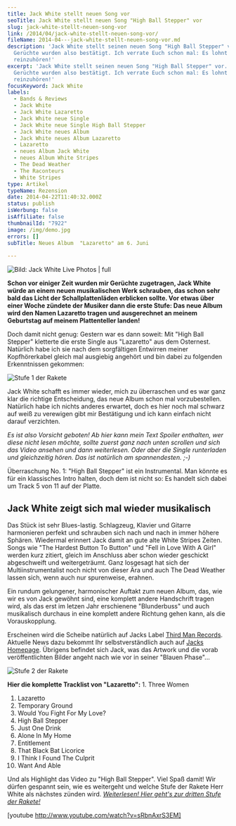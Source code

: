 ```yaml
---
title: Jack White stellt neuen Song vor
seoTitle: Jack White stellt neuen Song "High Ball Stepper" vor
slug: jack-white-stellt-neuen-song-vor
link: /2014/04/jack-white-stellt-neuen-song-vor/
fileName: 2014-04---jack-white-stellt-neuen-song-vor.md
description: 'Jack White stellt seinen neuen Song "High Ball Stepper" vor. Die
  Gerüchte wurden also bestätigt. Ich verrate Euch schon mal: Es lohnt sich,
  reinzuhören!'
excerpt: 'Jack White stellt seinen neuen Song "High Ball Stepper" vor. Die
  Gerüchte wurden also bestätigt. Ich verrate Euch schon mal: Es lohnt sich,
  reinzuhören!'
focusKeyword: Jack White
labels:
  - Bands & Reviews
  - Jack White
  - Jack White Lazaretto
  - Jack White neue Single
  - Jack White neue Single High Ball Stepper
  - Jack White neues Album
  - Jack White neues Album Lazaretto
  - Lazaretto
  - neues Album Jack White
  - neues Album White Stripes
  - The Dead Weather
  - The Raconteurs
  - White Stripes
type: Artikel
typeName: Rezension
date: 2014-04-22T11:40:32.000Z
status: publish
isWerbung: false
isAffiliate: false
thumbnailId: "7922"
image: /img/demo.jpg
errors: []
subTitle: Neues Album  "Lazaretto" am 6. Juni
  
---
```


![Bild: Jack White Live Photos | full](http://cardamonchai.files.wordpress.com/2014/04/jack3.jpg "[ ](http://jackwhiteiii.com/live-photos/)  Bild: Jack White Live Photos")

**Schon vor einiger Zeit wurden mir Gerüchte zugetragen, Jack White würde an
einem neuen musikalischen Werk schrauben, das schon sehr bald das Licht der
Schallplattenläden erblicken sollte. Vor etwas über einer Woche zündete der
Musiker dann die erste Stufe: Das neue Album wird den Namen Lazaretto tragen und
ausgerechnet an meinem Geburtstag auf meinem Plattenteller landen!**

Doch damit nicht genug: Gestern war es dann soweit: Mit "High Ball Stepper"
kletterte die erste Single aus "Lazaretto" aus dem Osternest. Natürlich habe ich
sie nach dem sorgfältigen Entwirren meiner Kopfhörerkabel gleich mal ausgiebig
angehört und bin dabei zu folgenden Erkenntnissen gekommen:

![Stufe 1 der Rakete](http://cardamonchai.files.wordpress.com/2014/04/jack.png "[ ](http://www.rollingstone.com/music/news/jack-white-hits-the-road-on-lazaretto-summer-tour-20140407)  Stufe 1 der Rakete")

Jack White schafft es immer wieder, mich zu überraschen und es war ganz klar die
richtige Entscheidung, das neue Album schon mal vorzubestellen. Natürlich habe
ich nichts anderes erwartet, doch es hier noch mal schwarz auf weiß zu verewigen
gibt mir Bestätigung und ich kann einfach nicht darauf verzichten.

_Es ist also Vorsicht geboten! Ab hier kann mein Text Spoiler enthalten, wer
diese nicht lesen möchte, sollte zuerst ganz nach unten scrollen und sich das
Video ansehen und dann weiterlesen. Oder aber die Single runterladen und
gleichzeitig hören. Das ist natürlich am spannendesten. ;-)_

Überraschung No. 1: "High Ball Stepper" ist ein Instrumental. Man könnte es für
ein klassisches Intro halten, doch dem ist nicht so: Es handelt sich dabei um
Track 5 von 11 auf der Platte.

## Jack White zeigt sich mal wieder musikalisch

Das Stück ist sehr Blues-lastig. Schlagzeug, Klavier und Gitarre harmonieren
perfekt und schrauben sich nach und nach in immer höhere Sphären. Wiedermal
erinnert Jack damit an gute alte White Stripes Zeiten. Songs wie "The Hardest
Button To Button" und "Fell in Love With A Girl" werden kurz zitiert, gleich im
Anschluss aber schon wieder geschickt abgeschweift und weitergeträumt. Ganz
losgesagt hat sich der Multiinstrumentalist noch nicht von dieser Ära und auch
The Dead Weather lassen sich, wenn auch nur spurenweise, erahnen.

Ein rundum gelungener, harmonischer Auftakt zum neuen Album, das, wie wir es von
Jack gewöhnt sind, eine komplett andere Handschrift tragen wird, als das erst im
letzen Jahr erschienene "Blunderbuss" und auch musikalisch durchaus in eine
komplett andere Richtung gehen kann, als die Vorauskopplung.

Erscheinen wird die Scheibe natürlich auf Jacks Label
[Third Man Records](http://thirdmanrecords.com/). Aktuelle News dazu bekommt Ihr
selbstverständlich auch auf [Jacks Homepage](http://jackwhiteiii.com/news/).
Übrigens befindet sich Jack, was das Artwork und die vorab veröffentlichten
Bilder angeht nach wie vor in seiner "Blauen Phase"...

![Stufe 2 der Rakete](http://cardamonchai.files.wordpress.com/2014/04/jack2.jpg?w=576 "[ ](https://itunes.apple.com/de/album/lazaretto/id857917614?ign-mpt=uo%3D4)  Stufe 2 der Rakete")

**Hier die komplette Tracklist von "Lazaretto":** 1. Three Women

1.  Lazaretto
1.  Temporary Ground
1.  Would You Fight For My Love?
1.  High Ball Stepper
1.  Just One Drink
1.  Alone In My Home
1.  Entitlement
1.  That Black Bat Licorice
1.  I Think I Found The Culprit
1.  Want And Able

Und als Highlight das Video zu "High Ball Stepper". Viel Spaß damit! Wir dürfen
gespannt sein, wie es weitergeht und welche Stufe der Rakete Herr White als
nächstes zünden wird.
[_Weiterlesen! Hier geht's zur dritten Stufe der Rakete!_](//2014/04/22/sondermeldung-schnellste-platte-der-welt-veroffentlicht/)

[youtube http://www.youtube.com/watch?v=sRbnAxrS3EM]

  